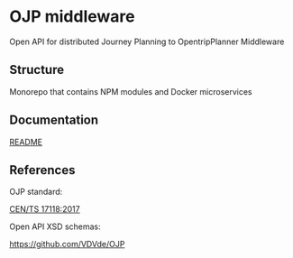 # OJP middleware

Open API for distributed Journey Planning to OpentripPlanner Middleware


## Structure

Monorepo that contains NPM modules and Docker microservices


## Documentation

[README](docs/README.md)

## References

OJP standard:

[CEN/TS 17118:2017](https://standards.cen.eu/dyn/www/f?p=204:110:0::::FSP_LANG_ID,FSP_PROJECT:25,62236&cs=1B542F8CC8406A0BD65B6937689DD7740)

Open API XSD schemas:

https://github.com/VDVde/OJP
